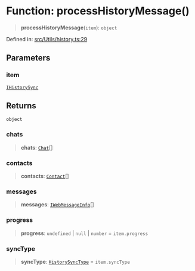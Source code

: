 # Function: processHistoryMessage()

> **processHistoryMessage**(`item`): `object`

Defined in: [src/Utils/history.ts:29](https://github.com/Fokusdotid/bail/blob/dad8cbc7bd41e0c17126095b0fc017b92c3d85cf/src/Utils/history.ts#L29)

## Parameters

### item

[`IHistorySync`](../namespaces/proto/interfaces/IHistorySync.md)

## Returns

`object`

### chats

> **chats**: [`Chat`](../type-aliases/Chat.md)[]

### contacts

> **contacts**: [`Contact`](../interfaces/Contact.md)[]

### messages

> **messages**: [`IWebMessageInfo`](../namespaces/proto/interfaces/IWebMessageInfo.md)[]

### progress

> **progress**: `undefined` \| `null` \| `number` = `item.progress`

### syncType

> **syncType**: [`HistorySyncType`](../namespaces/proto/namespaces/HistorySync/enumerations/HistorySyncType.md) = `item.syncType`

